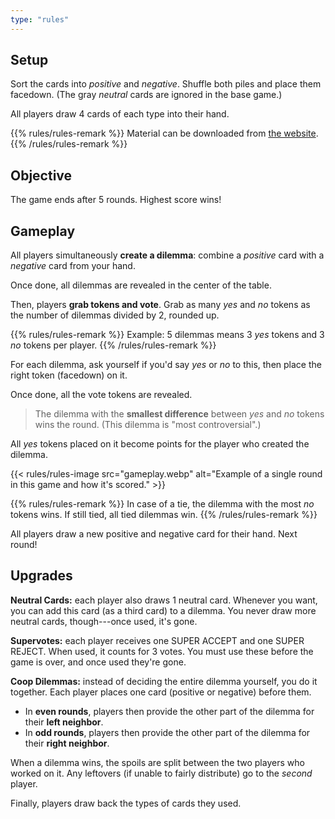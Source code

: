 ```yaml
---
type: "rules"
---
```


## Setup

Sort the cards into _positive_ and _negative_. Shuffle both piles and place them facedown. (The gray _neutral_ cards are ignored in the base game.)

All players draw 4 cards of each type into their hand.

{{% rules/rules-remark %}}
Material can be downloaded from [the website](https://pandaqi.com/the-game-of-dilemmas/).
{{% /rules/rules-remark %}}


## Objective

The game ends after 5 rounds. Highest score wins!


## Gameplay

All players simultaneously **create a dilemma**: combine a _positive_ card with a _negative_ card from your hand.

Once done, all dilemmas are revealed in the center of the table.

Then, players **grab tokens and vote**. Grab as many _yes_ and _no_ tokens as the number of dilemmas divided by 2, rounded up. 

{{% rules/rules-remark %}}
Example: 5 dilemmas means 3 _yes_ tokens and 3 _no_ tokens per player.
{{% /rules/rules-remark %}}

For each dilemma, ask yourself if you'd say _yes_ or _no_ to this, then place the right token (facedown) on it.

Once done, all the vote tokens are revealed.

> The dilemma with the **smallest difference** between _yes_ and _no_ tokens wins the round. (This dilemma is "most controversial".)

All _yes_ tokens placed on it become points for the player who created the dilemma.

{{< rules/rules-image src="gameplay.webp" alt="Example of a single round in this game and how it's scored." >}}

{{% rules/rules-remark %}}
In case of a tie, the dilemma with the most _no_ tokens wins. If still tied, all tied dilemmas win.
{{% /rules/rules-remark %}}

All players draw a new positive and negative card for their hand. Next round!


## Upgrades

**Neutral Cards:** each player also draws 1 neutral card. Whenever you want, you can add this card (as a third card) to a dilemma. You never draw more neutral cards, though---once used, it's gone.

**Supervotes:** each player receives one SUPER ACCEPT and one SUPER REJECT. When used, it counts for 3 votes. You must use these before the game is over, and once used they're gone.

**Coop Dilemmas:** instead of deciding the entire dilemma yourself, you do it together. Each player places one card (positive or negative) before them. 
* In **even rounds**, players then provide the other part of the dilemma for their **left neighbor**.
* In **odd rounds**, players then provide the other part of the dilemma for their **right neighbor**.

When a dilemma wins, the spoils are split between the two players who worked on it. Any leftovers (if unable to fairly distribute) go to the _second_ player.

Finally, players draw back the types of cards they used.


